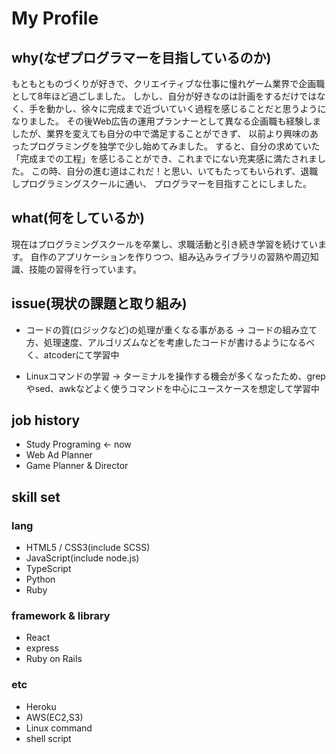 # My Profile

## why(なぜプログラマーを目指しているのか)

もともとものづくりが好きで、クリエイティブな仕事に憧れゲーム業界で企画職として8年ほど過ごしました。
しかし、自分が好きなのは計画をするだけではなく、手を動かし、徐々に完成まで近づいていく過程を感じることだと思うようになりました。
その後Web広告の運用プランナーとして異なる企画職も経験しましたが、業界を変えても自分の中で満足することができず、
以前より興味のあったプログラミングを独学で少し始めてみました。
すると、自分の求めていた「完成までの工程」を感じることができ、これまでにない充実感に満たされました。
この時、自分の進む道はこれだ！と思い、いてもたってもいられず、退職しプログラミングスクールに通い、
プログラマーを目指すことにしました。

## what(何をしているか)

現在はプログラミングスクールを卒業し、求職活動と引き続き学習を続けています。
自作のアプリケーションを作りつつ、組み込みライブラリの習熟や周辺知識、技能の習得を行っています。

## issue(現状の課題と取り組み)

- コードの質(ロジックなど)の処理が重くなる事がある
  -> コードの組み立て方、処理速度、アルゴリズムなどを考慮したコードが書けるようになるべく、atcoderにて学習中

- Linuxコマンドの学習
  -> ターミナルを操作する機会が多くなったため、grepやsed、awkなどよく使うコマンドを中心にユースケースを想定して学習中


## job history

- Study Programing <- now
- Web Ad Planner
- Game Planner & Director

## skill set

### lang
- HTML5 / CSS3(include SCSS)
- JavaScript(include node.js)
- TypeScript
- Python
- Ruby

### framework & library
- React
- express
- Ruby on Rails

### etc
- Heroku
- AWS(EC2,S3)
- Linux command
- shell script
